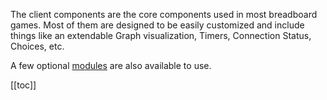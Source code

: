 The client components are the core components used in most breadboard games.
Most of them are designed to be easily customized and include things like an
extendable Graph visualization, Timers, Connection Status, Choices, etc.

A few optional [modules](../modules) are also available to use.

[[toc]]